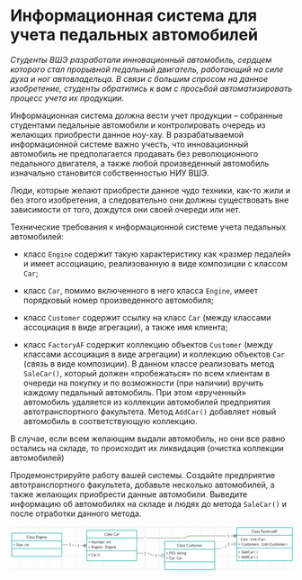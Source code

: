 # Информационная система для учета педальных автомобилей

*Студенты ВШЭ разработали инновационный автомобиль, сердцем которого стал прорывной педальный
двигатель, работающий на силе духа и ног автовладельца. В связи с большим спросом на данное
изобретение, студенты обратились к вам с просьбой автоматизировать процесс учета их продукции.*

Информационная система должна вести учет продукции – собранные студентами педальные автомобили
и контролировать очередь из желающих приобрести данное ноу-хау. В разрабатываемой информационной
системе важно учесть, что инновационный автомобиль не предполагается продавать без революционного
педального двигателя, а также любой произведенный автомобиль изначально становится собственностью
НИУ ВШЭ. 

Люди, которые желают приобрести данное чудо техники, как-то жили и без этого изобретения,
а следовательно они должны существовать вне зависимости от того, дождутся они своей очереди или нет.

Технические требования к информационной системе учета педальных автомобилей:

* класс `Engine` содержит такую характеристику как «размер педалей» и имеет ассоциацию,
реализованную в виде композиции с классом `Car`;

* класс `Car`, помимо включенного в него класса `Engine`, имеет порядковый номер
произведенного автомобиля;

* класс `Customer` содержит ссылку на класс `Car` (между классами ассоциация в виде агрегации),
а также имя клиента;

* класс `FactoryAF` содержит коллекцию объектов `Customer` (между классами ассоциация в виде
агрегации) и коллекцию объектов `Car` (связь в виде композиции). В данном классе реализовать
метод `SaleCar()`, который должен «пробежаться» по всем клиентам в очереди на покупку и
по возможности (при наличии) вручить каждому педальный автомобиль. При этом «врученный» автомобиль
удаляется из коллекции автомобилей предприятия автотранспортного факультета. Метод `AddCar()` добавляет
новый автомобиль в соответствующую коллекцию.

В случае, если всем желающим выдали автомобиль, но они все равно остались на складе,
то происходит их ликвидация (очистка коллекции автомобилей)

Продемонстрируйте работу вашей системы. Создайте предприятие автотранспортного факультета,
добавьте несколько автомобилей, а также желающих приобрести данные автомобили. Выведите информацию
об автомобилях на складе и людях до метода `SaleCar()` и после отработки данного метода.

![Диаграмма классов](./Resources/class-diagram.png)
